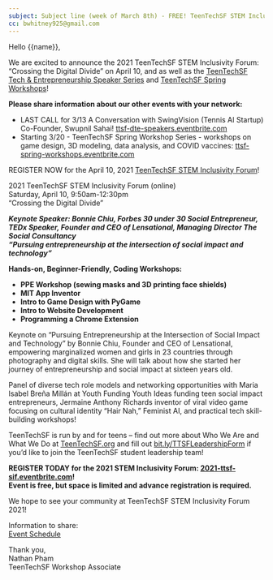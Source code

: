 ```yaml
--- 
subject: Subject line (week of March 8th) - FREE! TeenTechSF STEM Inclusivity Forum, Speaker Series, and STEM Workshops this Spring!  
cc: bwhitney925@gmail.com
---
```


Hello {{name}},  

We are excited to announce the 2021 TeenTechSF STEM Inclusivity Forum: “Crossing the Digital Divide” on April 10, and as well as the [TeenTechSF Tech & Entrepreneurship Speaker Series](http://ttsf-dte-speakers.eventbrite.com) and [TeenTechSF Spring Workshops](http://ttsf-spring-workshops.eventbrite.com)!  

**Please share information about our other events with your network:**  
- LAST CALL for 3/13 A Conversation with SwingVision (Tennis AI Startup) Co-Founder, Swupnil Sahai! [ttsf-dte-speakers.eventbrite.com](http://ttsf-dte-speakers.eventbrite.com)
- Starting 3/20 - TeenTechSF Spring Workshop Series - workshops on game design, 3D modeling, data analysis, and COVID vaccines: [ttsf-spring-workshops.eventbrite.com](http://ttsf-spring-workshops.eventbrite.com)  

REGISTER NOW for the April 10, 2021 [TeenTechSF STEM Inclusivity Forum](http://2021-ttsf-sif.eventbrite.com)!  

2021 TeenTechSF STEM Inclusivity Forum (online)  
Saturday, April 10, 9:50am-12:30pm  
“Crossing the Digital Divide”  

***Keynote Speaker: Bonnie Chiu, Forbes 30 under 30 Social Entrepreneur, TEDx Speaker, Founder and CEO of Lensational, Managing Director The Social Consultancy  
“Pursuing entrepreneurship at the intersection of social impact and technology”***  

<strong>Hands-on, Beginner-Friendly, Coding Workshops:
- PPE Workshop (sewing masks and 3D printing face shields)
- MIT App Inventor
- Intro to Game Design with PyGame
- Intro to Website Development
- Programming a Chrome Extension</strong>

Keynote on “Pursuing Entrepreneurship at the Intersection of Social Impact and Technology” by Bonnie Chiu, Founder and CEO of Lensational, empowering marginalized women and girls in 23 countries through photography and digital skills. She will talk about how she started her journey of entrepreneurship and social impact at sixteen years old.  

Panel of diverse tech role models and networking opportunities with Maria Isabel Breña Millán at Youth Funding Youth Ideas funding teen social impact entrepreneurs, Jermaine Anthony Richards inventor of viral video game focusing on cultural identity “Hair Nah,” Feminist AI, and practical tech skill-building workshops!   

TeenTechSF is run by and for teens – find out more about Who We Are and What We Do at [TeenTechSF.org](http://teentechsf.org) and fill out [bit.ly/TTSFLeadershipForm](http://bit.ly/TTSFLeadershipForm) if you’d like to join the TeenTechSF student leadership team!   

**REGISTER TODAY for the 2021 STEM Inclusivity Forum: [2021-ttsf-sif.eventbrite.com](http://2021-ttsf-sif.eventbrite.com)!  
Event is free, but space is limited and advance registration is required.**  

We hope to see your community at TeenTechSF STEM Inclusivity Forum 2021!  

Information to share:  
[Event Schedule](https://drive.google.com/file/d/1KkSjAvwQUP9xmgXpuUktOtMC3XnJXyMr/view?usp=sharing)  

Thank you,  
Nathan Pham  
TeenTechSF Workshop Associate
